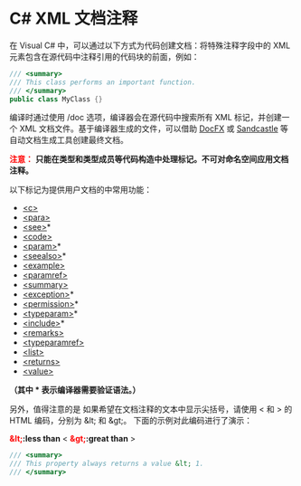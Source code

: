 # C# XML 文档注释

在 Visual C# 中，可以通过以下方式为代码创建文档：将特殊注释字段中的 XML 元素包含在源代码中注释引用的代码块的前面，例如：

``` csharp
/// <summary>  
/// This class performs an important function.  
/// </summary>  
public class MyClass {} 
```

编译时通过使用 /doc 选项，编译器会在源代码中搜索所有 XML 标记，并创建一个 XML 文档文件。基于编译器生成的文件，可以借助 [DocFX](https://dotnet.github.io/docfx/) 或 [Sandcastle](https://github.com/EWSoftware/SHFB) 等自动文档生成工具创建最终文档。

**<label style="color:red">注意：</label>**
**只能在类型和类型成员等代码构造中处理标记。不可对命名空间应用文档注释。**

以下标记为提供用户文档的中常用功能：
* [<c\>](reference/c.md)
* [\<para\>](reference/para.md)
* [\<see\>](reference/see.md)*
* [\<code\>](reference/code.md)
* [\<param\>](reference/param.md)*
* [\<seealso\>](reference/seealso.md)*
* [\<example\>](reference/example.md)
* [\<paramref\>](reference/paramref.md)
* [\<summary\>](reference/summary.md)
* [\<exception\>](reference/exception.md)*
* [\<permission\>](reference/permission.md)*
* [\<typeparam\>](reference/typeparam.md)*
* [\<include\>](reference/include.md)*
* [\<remarks\>](reference/remarks.md)
* [\<typeparamref\>](reference/typeparamref.md)
* [\<list\>](reference/list.md)
* [\<returns\>](reference/returns.md)
* [\<value\>](reference/value.md)

**（其中 \* 表示编译器需要验证语法。）**

另外，值得注意的是
如果希望在文档注释的文本中显示尖括号，请使用 \< 和 \> 的 HTML 编码，分别为 \&lt; 和 \&gt;。 下面的示例对此编码进行了演示：

**<label style="color:red">\&lt;</label>:less than** &lt;
**<label style="color:red">\&gt;</label>:great than** &gt;

``` csharp
/// <summary>
/// This property always returns a value &lt; 1.
/// </summary>
```




